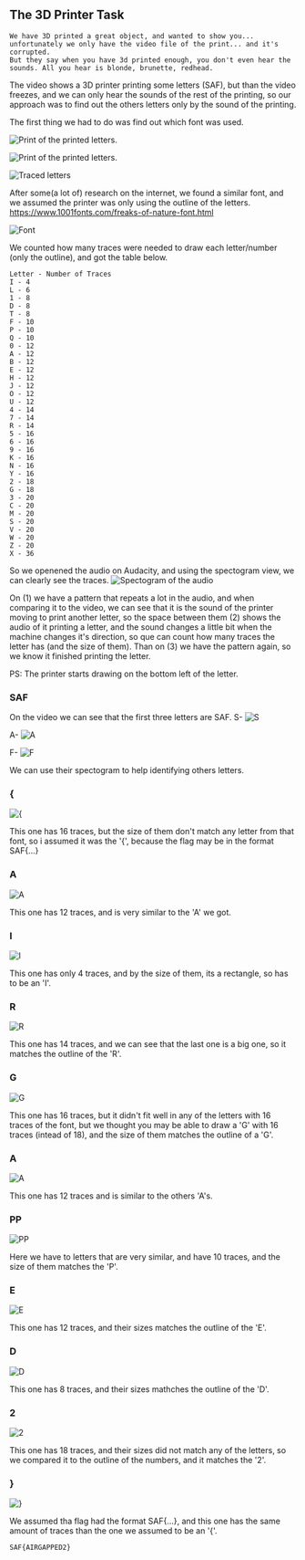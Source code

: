 ## The 3D Printer Task

```
We have 3D printed a great object, and wanted to show you... unfortunately we only have the video file of the print... and it's corrupted.
But they say when you have 3d printed enough, you don't even hear the sounds. All you hear is blonde, brunette, redhead.
```

The video shows a 3D printer printing some letters (SAF), but than the video freezes, and we can only hear the sounds of the rest of the printing, so our approach was to find out the others letters only by the sound of the printing.

The first thing we had to do was find out which font was used.

![Print of the printed letters.](Images/LettersPrinted(1).jpg)

![Print of the printed letters.](Images/LettersPrinted(2).jpg)

![Traced letters](Images/tracedLetters.jpg)

After some(a lot of) research on the internet, we found a similar font, and we assumed the printer was only using the outline of the letters.
https://www.1001fonts.com/freaks-of-nature-font.html

![Font](Images/font.png)

We counted how many traces were needed to draw each letter/number (only the outline), and got the table below.
```
Letter - Number of Traces
I - 4
L - 6
1 - 8
D - 8
T - 8
F - 10
P - 10
Q - 10
0 - 12
A - 12 
B - 12
E - 12
H - 12 
J - 12
O - 12
U - 12
4 - 14
7 - 14
R - 14
5 - 16
6 - 16
9 - 16
K - 16
N - 16
Y - 16
2 - 18
G - 18
3 - 20
C - 20
M - 20
S - 20
V - 20
W - 20
Z - 20
X - 36
```
So we openened the audio on Audacity, and using the spectogram view, we can clearly see the traces.
![Spectogram of the audio](Images/AudacityFullAudioEdited.jpg)

On (1) we have a pattern that repeats a lot in the audio, and when comparing it to the video, we can see that it is the sound of the printer moving to print another letter, so the space between them (2) shows the audio of it printing a letter, and the sound changes a little bit when the machine changes it's direction, so que can count how many traces the letter has (and the size of them). Than on (3) we have the pattern again, so we know it finished printing the letter. 

PS: The printer starts drawing on the bottom left of the letter.

### SAF
On the video we can see that the first three letters are SAF.
S-
![S](Images/Letters/S.jpg)

A-
![A](Images/Letters/A(1).jpg)

F-
![F](Images/Letters/F.jpg)

We can use their spectogram to help identifying others letters.

### {
![{](Images/Letters/oBracket.jpg)

This one has 16 traces, but the size of them don't match any letter from that font, so i assumed it was the '{', because the flag may be in the format SAF{...}

### A
![A](Images/Letters/A(2).jpg)

This one has 12 traces, and is very similar to the 'A' we got.

### I
![I](Images/Letters/I.jpg)

This one has only 4 traces, and by the size of them, its a rectangle, so has to be an 'I'.

### R
![R](Images/Letters/R.jpg)

This one has 14 traces, and we can see that the last one is a big one, so it matches the outline of the 'R'.

### G
![G](Images/Letters/G.jpg)

This one has 16 traces, but it didn't fit well in any of the letters with 16 traces of the font, but we thought you may be able to draw a 'G' with 16 traces (intead of 18), and the size of them matches the outline of a 'G'. 

### A
![A](Images/Letters/A(3).jpg)

This one has 12 traces and is similar to the others 'A's.

### PP
![PP](Images/Letters/PP.jpg)

Here we have to letters that are very similar, and have 10 traces, and the size of them matches the 'P'.

### E
![E](Images/Letters/E.jpg)

This one has 12 traces, and their sizes matches the outline of the 'E'.

### D
![D](Images/Letters/D.jpg)

This one has 8 traces, and their sizes mathches the outline of the 'D'.

### 2
![2](Images/Letters/2.jpg)

This one has 18 traces, and their sizes did not match any of the letters, so we compared it to the outline of the numbers, and it matches the '2'. 

### }
![}](Images/Letters/cBracket.jpg)

We assumed tha flag had the format SAF{...}, and this one has the same amount of traces than the one we assumed to be an '{'.

```
SAF{AIRGAPPED2}
```
